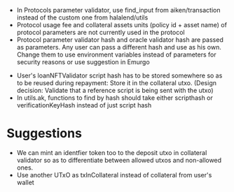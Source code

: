 - In Protocols parameter validator, use find_input from aiken/transaction instead of the custom one from halalend/utils
- Protocol usage fee and collateral assets units (policy id + asset name) of protocol parameters are not currently used in the protocol
- Protocol parameter validator hash and oracle validator hash are passed as parameters. Any user can pass a different hash and use as his own. Change them to use environment variables instead of parameters for security reasons or use suggestion in Emurgo

<!-- IMMEDIATE CHANGES -->
- User's loanNFTValidator script hash has to be stored somewhere so as to be reused during repayment:
    Store it in the collateral utxo. (Design decision: Validate that a reference script is being sent with the utxo)
- In utils.ak, functions to find by hash should take either scripthash or verificationKeyHash instead of just script hash

# Suggestions
- We can mint an identfier token too to the deposit utxo in collateral validator so as to differentiate between allowed utxos and non-allowed ones.
- Use another UTxO as txInCollateral instead of collateral from user's wallet
